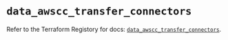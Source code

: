 # `data_awscc_transfer_connectors`

Refer to the Terraform Registory for docs: [`data_awscc_transfer_connectors`](https://registry.terraform.io/providers/hashicorp/awscc/0.70.0/docs/data-sources/transfer_connectors).
